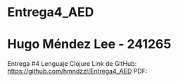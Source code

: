 # Entrega4_AED
# Hugo Méndez Lee - 241265
Entrega #4 Lenguaje Clojure
Link de GitHub: https://github.com/hmndzzl/Entrega4_AED 
PDF: 

